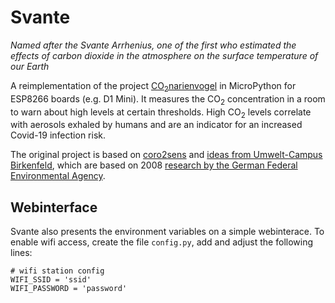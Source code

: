 # Svante

*Named after the Svante Arrhenius, one of the first who estimated the effects of carbon dioxide in the atmosphere on the surface temperature of our Earth*

A reimplementation of the project [CO<sub>2</sub>narienvogel](https://github.com/netzbasteln/co2narienvogel) in MicroPython for ESP8266 boards (e.g. D1 Mini). It measures the CO<sub>2</sub> concentration in a room to warn about high levels at certain thresholds. High CO<sub>2</sub> levels correlate with aerosols exhaled by humans and are an indicator for an increased Covid-19 infection risk.

The original project is based on [coro2sens](https://github.com/kmetz/coro2sens) and [ideas from Umwelt-Campus Birkenfeld](https://www.umwelt-campus.de/forschung/projekte/iot-werkstatt/ideen-zur-corona-krise), which are based on 2008 [research by the German Federal Environmental Agency](https://www.umweltbundesamt.de/sites/default/files/medien/pdfs/kohlendioxid_2008.pdf).

## Webinterface

Svante also presents the environment variables on a simple webinterace. To enable wifi access, create the file `config.py`, add and adjust the following lines:
```
# wifi station config
WIFI_SSID = 'ssid'
WIFI_PASSWORD = 'password'
```
